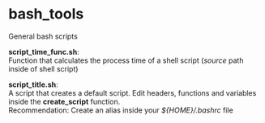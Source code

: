 bash_tools
==========

General bash scripts

**script_time_func.sh**:  
Function that calculates the process time of a shell script (*source* path inside of shell script)  

**script_title.sh**:  
A script that creates a default script. Edit headers, functions and variables inside the **create_script** function.  
Recommendation: Create an alias inside your *${HOME}/.bashrc* file
